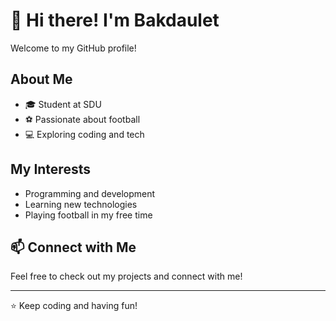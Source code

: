 # 👋 Hi there! I'm Bakdaulet

Welcome to my GitHub profile! 

## About Me
- 🎓 Student at SDU
- ⚽ Passionate about football
- 💻 Exploring coding and tech

## My Interests
- Programming and development
- Learning new technologies
- Playing football in my free time

## 📫 Connect with Me
Feel free to check out my projects and connect with me!

---
⭐ Keep coding and having fun!
